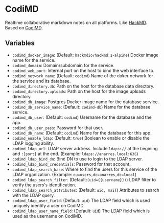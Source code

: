 # CodiMD

Realtime collaborative markdown notes on all platforms. Like
[HackMD](https://hackmd.io/). Based on
[CodiMD](https://github.com/hackmdio/codimd).

## Variables

* `codimd_docker_image`: (Default: `hackmdio/hackmd:1-alpine`) Docker image
   name for the service.
* `codimd_domain`: Domain/subdomain for the service.
* `codimd_web_port`: Internal port on the host to bind the web interface
  to.
* `codimd_network_name`: (Default: `codimd`) Name of the doker network for
  the service and its database.
* `codimd_directory.db`: Path on the host for the database data directory.
* `codimd_directory.uploads`: Path on the host for the image uploads
  directory.
* `codimd_db_image`: Postgres Docker image name for the database service.
* `codimd_db_service_name`: (Default: `codimd-db`) Name for the database
  service.
* `codimd_db_user`: (Default: `codimd`) Username for the database and the
  app.
* `codimd_db_user_pass`: Password for that user.
* `codimd_db_name`: (Default: `codimd`) Name for the database for this app.
* `codimd_enable_ldap`: (Default: `true`) Boolean to enable or disable
  the LDAP logging ability.
* `codimd_ldap_url`: LDAP server address. Include `ldaps://` at the
  begining and `:[port]` at the end. (Example: `ldaps://anarres.local:636`)
* `codimd_ldap_bind_dn`: Bind DN to use to login to the LDAP server.
* `codimd_ldap_bind_credentials`: Password for that account.
* `codimd_ldap_search_base`: Where to find the users for this service of the
   LDAP organization. (Example: `ou=users,dc=anarres,dc=local`)
* `codimd_ldap_search_filter`: (Default:`(uid={{username}})`) LDAP filter to
  verify the users's identification.
* `codimd_ldap_search_attributes`: (Default: `uid, mail`) Attributes to
  search with the LDAP query.
* `codimd_ldap_user_field`: (Default: `uid`) The LDAP field which is used
   uniquely identify a user on CodiMD.
* `codimd_ldap_user_name_field`: (Default: `uid`) The LDAP field which is
   used as the username on CodiMD.
